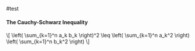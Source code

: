 #test
#### The Cauchy-Schwarz Inequality

\\[ \left( \sum\_{k=1}^n a_k b_k \right)^2 \leq \left( \sum\_{k=1}^n a_k^2 \right) \left( \sum_{k=1}^n b_k^2 \right) \\]
